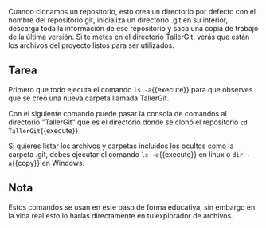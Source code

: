 Cuando clonamos un repositorio, esto crea un directorio por defecto con el nombre del repositorio git, inicializa un directorio .git en su interior, descarga toda la información de ese repositorio y saca una copia de trabajo de la última versión. 
Si te metes en el directorio TallerGit, verás que están los archivos del proyecto listos para ser utilizados. 

## Tarea

Primero que todo ejecuta el comando `ls -a`{{execute}} para que observes que se creó una nueva carpeta llamada TallerGit.

Con el siguiente comando puede pasar la consola de comandos al directorio "TallerGit" que es el directorio donde se clonó el repositorio `cd TallerGit`{{execute}}

Si quieres listar los archivos y carpetas incluidos los ocultos como la carpeta .git, debes ejecutar el comando `ls -a`{{execute}} en linux o `dir -a`{{copy}} en Windows.

## Nota

Estos comandos se usan en este paso de forma educativa, sin embargo en la vida real esto lo harías directamente en tu explorador de archivos.